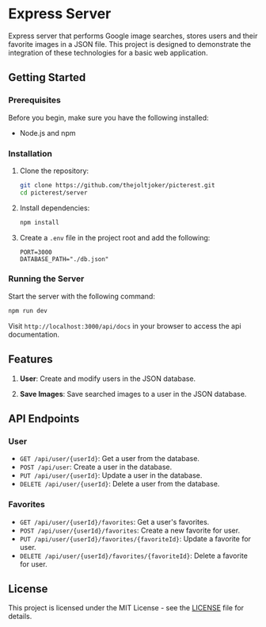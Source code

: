 # Express Server

Express server that performs Google image searches, stores users and their favorite images in a JSON file. This project is designed to demonstrate the integration of these technologies for a basic web application.

## Getting Started

### Prerequisites

Before you begin, make sure you have the following installed:

- Node.js and npm

### Installation

1. Clone the repository:

   ```bash
   git clone https://github.com/thejoltjoker/picterest.git
   cd picterest/server
   ```

2. Install dependencies:

   ```bash
   npm install
   ```

3. Create a `.env` file in the project root and add the following:

   ```env
   PORT=3000
   DATABASE_PATH="./db.json"
   ```

### Running the Server

Start the server with the following command:

```bash
npm run dev
```

Visit `http://localhost:3000/api/docs` in your browser to access the api documentation.

## Features

1. **User**: Create and modify users in the JSON database.

2. **Save Images**: Save searched images to a user in the JSON database.

## API Endpoints
  
### User

- `GET /api/user/{userId}`: Get a user from the database.
- `POST /api/user`: Create a user in the database.
- `PUT /api/user/{userId}`: Update a user in the database.
- `DELETE /api/user/{userId}`: Delete a user from the database.

### Favorites

- `GET /api/user/{userId}/favorites`: Get a user's favorites.
- `POST /api/user/{userId}/favorites`: Create a new favorite for user.
- `PUT /api/user/{userId}/favorites/{favoriteId}`: Update a favorite for user.
- `DELETE /api/user/{userId}/favorites/{favoriteId}`: Delete a favorite for user.

## License

This project is licensed under the MIT License - see the [LICENSE](LICENSE) file for details.
